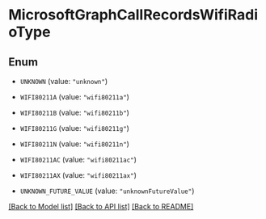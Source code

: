 # MicrosoftGraphCallRecordsWifiRadioType

## Enum


* `UNKNOWN` (value: `"unknown"`)

* `WIFI80211A` (value: `"wifi80211a"`)

* `WIFI80211B` (value: `"wifi80211b"`)

* `WIFI80211G` (value: `"wifi80211g"`)

* `WIFI80211N` (value: `"wifi80211n"`)

* `WIFI80211AC` (value: `"wifi80211ac"`)

* `WIFI80211AX` (value: `"wifi80211ax"`)

* `UNKNOWN_FUTURE_VALUE` (value: `"unknownFutureValue"`)


[[Back to Model list]](../README.md#documentation-for-models) [[Back to API list]](../README.md#documentation-for-api-endpoints) [[Back to README]](../README.md)


